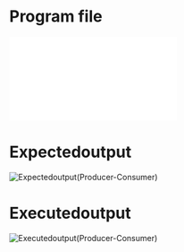 # Program file
![Producer-Consumer](Producer-Consumer.py)

# Expectedoutput
![Expectedoutput(Producer-Consumer)](Expectedoutput(Producer-Consumer).png)

# Executedoutput
![Executedoutput(Producer-Consumer)](Executedoutput(Producer-Consumer).png)
